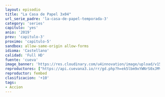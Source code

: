 ```yaml
---
layout: episodio
title: "La Casa de Papel 3x04"
url_serie_padre: 'la-casa-de-papel-temporada-3'
category: 'series'
capitulo: 'yes'
anio: '2019'
prev: 'capitulo-3'
proximo: 'capitulo-5'
sandbox: allow-same-origin allow-forms
idioma: 'Castellano'
calidad: 'Full HD'
fuente: 'cueva'
image_banner: 'https://res.cloudinary.com/u4innovation/image/upload/v1563567323/casa3-banner-min_yqqryd.jpg'
reproductores: ["https://api.cuevana3.io/rr/gd.php?h=ek5lbm9xYWNrS0xJMVp5b21KREk0dFBLbjVkaHhkRGdrOG1jbnBpUnhhS1YwcWFtZ2JYVzVKcWJmSDZYemMzQnpzZUZwNldyeGVxenRhR0hhcnFTMksyU3FadVkyUT09"]
reproductor: fembed
clasificacion: '+10'
tags:
- Accion
---
```












